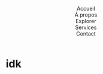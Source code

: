<!DOCTYPE html>
<html lang="en">
    <head>
        <meta charset="utf-8">
        <meta http-equiv="X-UA-Compatible" content="IE=edge">
        <meta name="viewport" content="width=device-width, initial-scale=1.0">
        <link rel="stylesheet" href="style.css" />
        <title>idk</title>
    </head>
    <body>
    <header>
        <nav class="navbar">
            <ul class="nav-links">
              <li><a href="#">Accueil</a></li>
              <li><a href="#">À propos</a></li>
              <li><a href="#">Explorer</a></li>
              <li><a href="#">Services</a></li>
              <li><a href="#">Contact</a></li>
            </ul>
          </nav>
    </header>
        <div class="titre"><h1>idk</h1></div>
    </body>
    <style>
    * {
    margin: 0;
    padding: 0;
    list-style: none;
    text-decoration: none;
    scroll-behavior: smooth;
    box-sizing: border-box;
}

body {
    background-color: rgb(249, 220, 176);
}

.titre {
    scale: 70%;
    border-radius: 25px;
    border: 3px solid;
    text-shadow: 2px 2px 5px rgb(73, 73, 73);
    box-shadow: 2px 2px 5px rgb(73, 73, 73);
    margin: 40px auto;
    padding: 40px;
    height: 100px;
    width: 10%; /* Modifier la propriété "width" pour espacer le bord du txt */
    display: flex;
    text-align: center;
    justify-content: center; /* centrer horizontalement */
    align-items: center; /* centrer verticalement */
    color:rgb(73, 73, 73);
    font-family: system-ui, -apple-system, BlinkMacSystemFont, 'Segoe UI', Roboto, Oxygen, Ubuntu, Cantarell, 'Open Sans', 'Helvetica Neue', sans-serif, sans-serif;
    transition: all 400ms ease-in-out 10ms;
    transform: translateY(10px);    
}

.titre:hover {
    color: rgb(253, 236, 189);
    background-color: burlywood;
    box-shadow: 3px 3px 10px 6px rgb(253, 236, 189);
    text-shadow: 1px 1px 4px rgb(253, 236, 189);
    transform: translateY(0px);
}

.titre:active {
    box-shadow: none;
    text-shadow: none;
    border-radius: 50px;
    scale: 65%;
}

.navbar {
    background-color: rgba(187, 151, 109, 0.700);
    font-family: system-ui, -apple-system, BlinkMacSystemFont, 'Segoe UI', Roboto, Oxygen, Ubuntu, Cantarell, 'Open Sans', 'Helvetica Neue', sans-serif, sans-serif;
    height: 50px;
    display: flex;
    font-size: 85%;
    align-items: center;
    font-weight: bold;
    box-shadow: 2px 2px 25px rgb(73, 73, 73);
  }
  
  .navbar ul {
    display: flex;
    flex: 1;
    justify-content: space-around;
    margin: 50px;
    padding: 0;

  }
  
  .navbar li {
    display: inline-block;
  }
  
  .navbar li a {
    display: block;
    color: rgb(253, 236, 189);
    text-align: center;
    padding: 14px 16px;
    text-decoration: none;
    transition: all 500ms ease-in-out;
    text-shadow: 2px 2px 5px rgb(73, 73, 73);
  }

  .navbar li a:hover {
    color:rgb(73, 73, 73);
    text-shadow: 2px 2px 5px rgb(40, 40, 40);
    transform: translateY(-2px);
  }

  .navbar li a:active {
    transform: translateY(0px);
  }

    </style>
</html>
